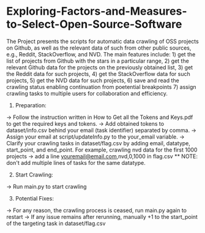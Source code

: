 # Exploring-Factors-and-Measures-to-Select-Open-Source-Software

The Project presents the scripts for automatic data crawling of OSS projects on Github, as well as the relevant data of such from other public sources, e.g., Reddit, StackOverflow, and NVD. The main features include: 1) get the list of projects from Github with the stars in a particular range, 2) get the relevant Github data for the projects on the previously obtained list, 3) get the Reddit data for such projects, 4) get the StackOverflow data for such projects, 5) get the NVD data for such projects, 6) save and read the crawling status enabling continuation from poetential breakpoints 7) assign crawling tasks to multiple users for collaboration and efficiency.

1. Preparation:

-> Follow the instruction written in How to Get all the Tokens and Keys.pdf to get the required keys and tokens.
-> Add obtained tokens to dataset/info.csv behind your email (task identifier) separated by comma.
-> Assign your email at script/updateInfo.py to the your_email variable.
-> Clarify your crawling tasks in dataset/flag.csv by adding email, datatype, start_point, and end_point.
   For example, crawling nvd data for the first 1000 projects -> add a line youremail@email.com,nvd,0,1000 in flag.csv
** NOTE: don't add multiple lines of tasks for the same datatype.

2. Start Crawling:

-> Run main.py to start crawling

3. Potential Fixes:

-> For any reason, the crawling process is ceased, run main.py again to restart
-> If any issue remains after rerunning, manually +1 to the start_point of the targeting task in dataset/flag.csv
